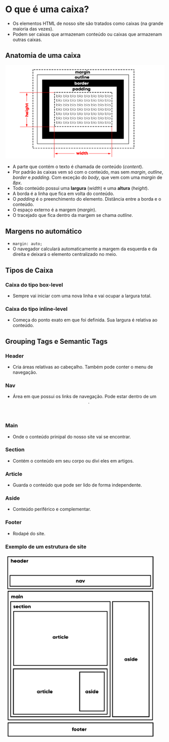 # O que é uma caixa?
- Os elementos HTML de nosso site são tratados como caixas (na grande maioria das vezes).
- Podem ser caixas que armazenam conteúdo ou caixas que armazenam outras caixas.

## Anatomia de uma caixa 
![Modelo de caixa](images/modelo-caixa.png)
- A parte que contém o texto é chamada de conteúdo (*content*).
- Por padrão às caixas vem só com o conteúdo, mas sem *margin*, *outline*, *border* e *padding*. Com exceção do *body*, que vem com uma *margin* de *8px*.
- Todo conteúdo possui uma **largura** (*width*) e uma **altura** (*height*).
- A borda é a linha que fica em volta do conteúdo.
- O *padding* é o preenchimento do elemento. Distância entre a borda e o conteúdo.
- O espaço externo é a margem (*margin*).
- O tracejado que fica dentro da margem se chama *outline*.

## Margens no automático 
- `margin: auto;`
- O navegador calculará automaticamente a margem da esquerda e da direita e deixará o elemento centralizado no meio.


## Tipos de Caixa

### Caixa do tipo box-level
- Sempre vai iniciar com uma nova linha e vai ocupar a largura total.

### Caixa do tipo inline-level
- Começa do ponto exato em que foi definida. Sua largura é relativa ao conteúdo.

## Grouping Tags e Semantic Tags
### Header 
- Cria áreas relativas ao cabeçalho. Também pode conter o menu de navegação.

### Nav
- Área em que possui os links de navegação. Pode estar dentro de um *<header>*.

### Main
- Onde o conteúdo prinipal do nosso site vai se encontrar.

### Section
- Contém o conteúdo em seu corpo ou divi eles em artigos.

### Article
- Guarda o conteúdo que pode ser lido de forma independente.

### Aside
- Conteúdo periférico e complementar.

### Footer
- Rodapé do site. 

### Exemplo de um estrutura de site
![Exemplo](images/estrutura-de-um-site.png)